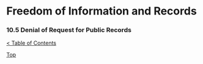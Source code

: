 [0]: ../README.md
[10.5]: public-records-denial.md

# Freedom of Information and Records
### 10.5 Denial of Request for Public Records
[< Table of Contents][0]



[Top][10.5]
